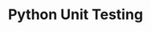 ---
layout: lesson
root: ../..
github_username: DevasenaInupakutika
bootcamp_slug: 2014-05-08-soton
title: Python Unit Testing
---